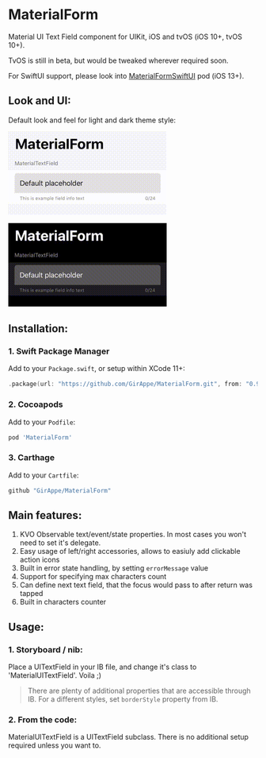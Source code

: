 # MaterialForm

Material UI Text Field component for UIKit, iOS and tvOS (iOS 10+, tvOS 10+).

TvOS is still in beta, but would be tweaked wherever required soon.

For SwiftUI support, please look into [MaterialFormSwiftUI][MaterialSwiftUI] pod (iOS 13+).

## Look and UI:

Default look and feel for light and dark theme style:

![Light][example-light]

![Dark][example-dark]

## Installation:

### 1. Swift Package Manager

Add to your `Package.swift`, or setup within XCode 11+:

```swift
.package(url: "https://github.com/GirAppe/MaterialForm.git", from: "0.9.7"),
```

### 2. Cocoapods

Add to your `Podfile`:

```ruby
pod 'MaterialForm'
```

### 3. Carthage

Add to your `Cartfile`:

```bash
github "GirAppe/MaterialForm"
```

## Main features:

1. KVO Observable text/event/state properties. In most cases you won't need to set it's delegate.
1. Easy usage of left/right accessories, allows to easiuly add clickable action icons
1. Built in error state handling, by setting `errorMessage` value
1. Support for specifying max characters count
1. Can define next text field, that the focus would pass to after return was tapped
1. Built in characters counter

## Usage:

### 1. Storyboard / nib:

Place a UITextField in your IB file, and change it's class to 'MaterialUITextField'. Voila ;)

> There are plenty of additional properties that are accessible through IB. For a different styles,
> set `borderStyle` property from IB.

### 2. From the code:

MaterialUITextField is a UITextField subclass. There is no additional setup required unless you want to.

<!-- Images -->

[example-light]: https://raw.githubusercontent.com/GirAppe/MaterialForm/0.9.7/material-form-light.gif  "Default light theme styling"
[example-dark]: https://raw.githubusercontent.com/GirAppe/MaterialForm/0.9.7/material-form-dark.gif  "Default dark theme styling"

<!-- Links -->

[MaterialSwiftUI]: https://github.com/GirAppe/MaterialFormSwiftUI  "MaterialForm SwiftUI"
